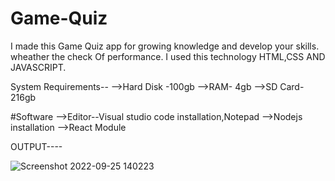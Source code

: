 # Game-Quiz
I made this Game Quiz app for growing knowledge and develop your skills. wheather the check Of performance.
I used this technology HTML,CSS AND JAVASCRIPT.

System Requirements-- -->Hard Disk -100gb -->RAM- 4gb -->SD Card- 216gb

#Software -->Editor--Visual studio code installation,Notepad -->Nodejs installation -->React Module

OUTPUT----

![Screenshot 2022-09-25 140223](https://user-images.githubusercontent.com/108295187/192134965-f5fa2cd3-f1a0-4321-a812-b1ff9431ff24.png)

